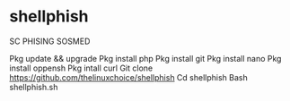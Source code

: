 # shellphish
SC PHISING SOSMED

Pkg update && upgrade
Pkg install php
Pkg install git
Pkg install nano
Pkg install oppensh
Pkg intall curl
Git clone https://github.com/thelinuxchoice/shellphish
Cd shellphish
Bash shellphish.sh

